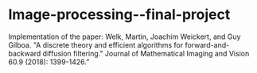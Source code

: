 # Image-processing--final-project
Implementation of the paper: Welk, Martin, Joachim Weickert, and Guy Gilboa. "A discrete theory and efficient algorithms for forward-and-backward diffusion filtering." Journal of Mathematical Imaging and Vision 60.9 (2018): 1399-1426.”
